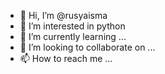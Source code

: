 - 👋 Hi, I’m @rusyaisma
- 👀 I’m interested in python
- 🌱 I’m currently learning ...
- 💞️ I’m looking to collaborate on ...
- 📫 How to reach me ...

<!---
rusyaisma/rusyaisma is a ✨ special ✨ repository because its `README.md` (this file) appears on your GitHub profile.
You can click the Preview link to take a look at your changes.
--->
